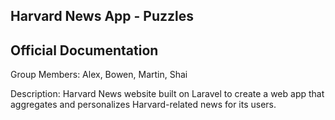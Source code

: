## Harvard News App - Puzzles

## Official Documentation
Group Members: Alex, Bowen, Martin, Shai  

Description: Harvard News website built on Laravel to create a web app that aggregates and personalizes Harvard-related news for its users.
